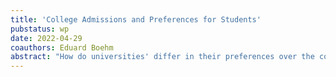 ```yaml
---
title: 'College Admissions and Preferences for Students'
pubstatus: wp
date: 2022-04-29
coauthors: Eduard Boehm
abstract: "How do universities' differ in their preferences over the composition, diversity and academic ability of their student body? A large literature in education economics has remained mostly silent about this question due to difficulties in measurement and the opacity of university admission processes in countries such as the U.S. We explore this question in the Chilean higher education setting, one of many countries that use centralized assignments for university admissions. We study the effect of a reform that allowed universities to select students based on their ranking relative to their high school peers, in addition to standardized tests and GPA. Using an array of empirical designs and machine learning prediction tools, we find significant heterogeneity in universities' willingness to admit students based on their predicted academic performance and demographic characteristics. Our results shed light on the importance of accounting for institutions' responses to policies aimed at increasing equity in access to higher education. We also emphasize and quantify trade-offs between guaranteeing diversity and inclusion in admissions—hence addressing structural inequality and fostering upwards mobility (Chetty et al., 2020)—and leveraging institution-specific knowledge on predictors of academic success."
---
```

